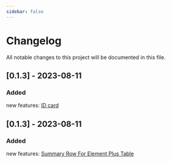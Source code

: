 ```yaml
---
sidebar: false
---
```


# Changelog

All notable changes to this project will be documented in this file.

## [0.1.3] - 2023-08-11

### Added
new features: [ID card](https://handsomewolf.github.io/num-utils/guide/utils.html)

## [0.1.3] - 2023-08-11

### Added
new features: [Summary Row For Element Plus Table](https://handsomewolf.github.io/num-utils/guide/element-plus-table-summary-row.html)